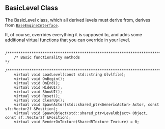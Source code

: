 ## BasicLevel Class

The BasicLevel class, which all derived levels must derive from, derives from [`BaseEngineInterface`](/engine-classes/baseengineinterface.md).

It, of course, overrides everything it is supposed to, and adds some additional virtual functions that you can override in your level.



```
    /************************************************************************/
    /* Basic functionality methods                                          */
    /************************************************************************/
    virtual void LoadLevel(const std::string &lvlfile);
    virtual void OnBegin();
    virtual void OnEnd();
    virtual void HideUI();
    virtual void ShowUI();
    virtual void Reset();
    virtual void CleanUp();
    virtual void SpawnActor(std::shared_ptr<GenericActor> Actor, const sf::Vector2f &Position);
    virtual void SpawnObject(std::shared_ptr<LevelObject> Object, const sf::Vector2f &Position);
    virtual void RenderOnTexture(SharedRTexture Texture) = 0;
```
